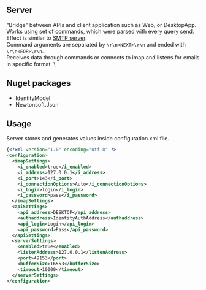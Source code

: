 ## Server
"Bridge" between APIs and client application such as Web, or DesktopApp. \
Works using set of commands, which were parsed with every query send. \
Effect is similar to [SMTP server](https://datatracker.ietf.org/doc/html/rfc5321#section-2.3.7). \
Command arguments are separated by `\r\n<NEXT>\r\n` and ended with `\r\n<EOF>\r\n`. \
Receives data through commands or connects to imap and listens for emails in specific format. \
## Nuget packages
 - IdentityModel
 - Newtonsoft.Json
 
## Usage
Server stores and generates values inside configuration.xml file.
```xml
{<?xml version="1.0" encoding="utf-8" ?>
<configuration>
  <imapSettings>
    <i_enabled>true</i_enabled>
    <i_address>127.0.0.1</i_address>
    <i_port>143</i_port>
    <i_connectionOptions>Auto</i_connectionOptions>
    <i_login>login</i_login>
    <i_password>pass</i_password>
  </imapSettings>
  <apiSettings>
    <api_address>DESKTOP</api_address>
    <authaddress>IdentityAuthAddress</authaddress>
    <api_login>Login</api_login>
    <api_password>Pass</api_password>
  </apiSettings>
  <serverSettings>
    <enabled>true</enabled>
    <listenAddress>127.0.0.1</listenAddress>
    <port>49153</port>
    <bufferSize>16553</bufferSize>
    <timeout>10000</timeout>
  </serverSettings>
</configuration>
```